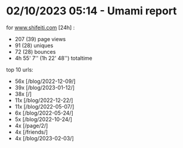 # 02/10/2023 05:14 - Umami report
for www.shifeiti.com [24h] :

 - 207 (39) page views
 - 91 (28) uniques
 - 72 (28) bounces
 - 4h 55' 7'' (1h 22' 48'') totaltime


top 10 urls:
 - 56x [/blog/2022-12-09/]
 - 39x [/blog/2023-01-12/]
 - 38x [/]
 - 11x [/blog/2022-12-22/]
 - 11x [/blog/2022-05-07/]
 - 6x [/blog/2022-05-24/]
 - 5x [/blog/2022-10-24/]
 - 4x [/page/2/]
 - 4x [/friends/]
 - 4x [/blog/2023-02-03/]


